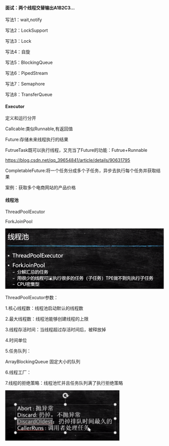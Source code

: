 #### 面试：两个线程交替输出A1B2C3...

写法1：wait,notify

写法2：LockSupport

写法3：Lock

写法4：自旋

写法5：BlockingQueue

写法6：PipedStream

写法7：Semaphore

写法8：TransferQueue

#### Executor

定义和运行分开

Callcable:类似Runnable,有返回值

Future:存储未来线程执行的结果

FutrueTask既可以执行线程，又充当了Future的功能：Futrue+Runnable

https://blog.csdn.net/qq_39654841/article/details/90631795

CompletableFuture:将一个任务分成多个子任务，异步去执行每个任务并获取结果

案例：获取多个电商网站的产品价格

#### 线程池

ThreadPoolExcutor

ForkJoinPool

<img src="8.详解线程池：自定义线程池，JDK自带线程池，ForkJoin，源码解析等(一）.assets/image-20201024101038741.png" alt="image-20201024101038741" style="zoom:150%;" />

ThreadPoolExcutor参数：

1.核心线程数：线程池启动默认的线程数

2.最大线程数：线程池能够创建线程的上限

3.线程存活时间：当线程超过存活时间后，被释放掉

4.时间单位

5.任务队列：

ArrayBlockingQueue 固定大小的队列

6.线程工厂：

7.线程的拒绝策略：线程池忙并且任务队列满了执行拒绝策略

<img src="8.详解线程池：自定义线程池，JDK自带线程池，ForkJoin，源码解析等(一）.assets/1603507604521-1603507720084.png" alt="1603507604521" style="zoom:80%;" />

